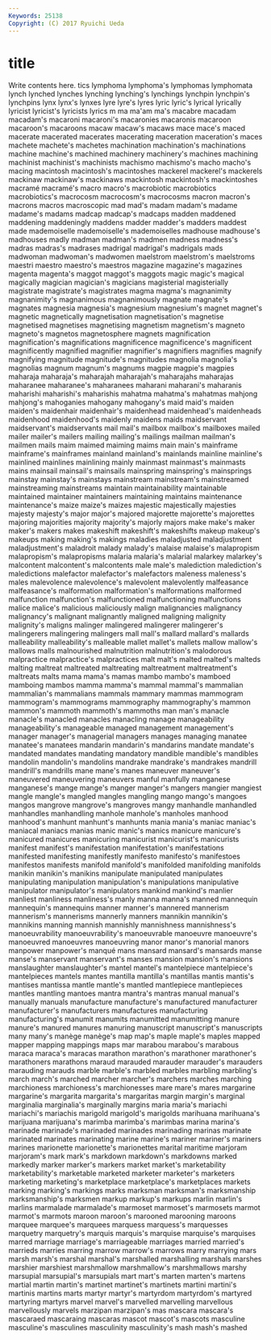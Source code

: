 ```yaml
---
Keywords: 25138 
Copyright: (C) 2017 Ryuichi Ueda
---
```


# title

Write contents here.
tics lymphoma lymphoma's lymphomas lymphomata lynch
lynched lynches lynching lynching's lynchings lynchpin lynchpin's lynchpins lynx lynx's
lynxes lyre lyre's lyres lyric lyric's lyrical lyrically lyricist lyricist's
lyricists lyrics m ma ma'am ma's macabre macadam macadam's macaroni
macaroni's macaronies macaronis macaroon macaroon's macaroons macaw macaw's macaws mace
mace's maced macerate macerated macerates macerating maceration maceration's maces machete
machete's machetes machination machination's machinations machine machine's machined machinery machinery's
machines machining machinist machinist's machinists machismo machismo's macho macho's macing
macintosh macintosh's macintoshes mackerel mackerel's mackerels mackinaw mackinaw's mackinaws mackintosh
mackintosh's mackintoshes macramé macramé's macro macro's macrobiotic macrobiotics macrobiotics's macrocosm
macrocosm's macrocosms macron macron's macrons macros macroscopic mad mad's madam
madam's madame madame's madams madcap madcap's madcaps madden maddened maddening
maddeningly maddens madder madder's madders maddest made mademoiselle mademoiselle's mademoiselles
madhouse madhouse's madhouses madly madman madman's madmen madness madness's madras
madras's madrases madrigal madrigal's madrigals mads madwoman madwoman's madwomen maelstrom
maelstrom's maelstroms maestri maestro maestro's maestros magazine magazine's magazines magenta
magenta's maggot maggot's maggots magic magic's magical magically magician magician's
magicians magisterial magisterially magistrate magistrate's magistrates magma magma's magnanimity magnanimity's
magnanimous magnanimously magnate magnate's magnates magnesia magnesia's magnesium magnesium's magnet
magnet's magnetic magnetically magnetisation magnetisation's magnetise magnetised magnetises magnetising magnetism
magnetism's magneto magneto's magnetos magnetosphere magnets magnification magnification's magnifications magnificence
magnificence's magnificent magnificently magnified magnifier magnifier's magnifiers magnifies magnify magnifying
magnitude magnitude's magnitudes magnolia magnolia's magnolias magnum magnum's magnums magpie
magpie's magpies maharaja maharaja's maharajah maharajah's maharajahs maharajas maharanee maharanee's
maharanees maharani maharani's maharanis maharishi maharishi's maharishis mahatma mahatma's mahatmas
mahjong mahjong's mahoganies mahogany mahogany's maid maid's maiden maiden's maidenhair
maidenhair's maidenhead maidenhead's maidenheads maidenhood maidenhood's maidenly maidens maids maidservant
maidservant's maidservants mail mail's mailbox mailbox's mailboxes mailed mailer mailer's
mailers mailing mailing's mailings mailman mailman's mailmen mails maim maimed
maiming maims main main's mainframe mainframe's mainframes mainland mainland's mainlands
mainline mainline's mainlined mainlines mainlining mainly mainmast mainmast's mainmasts mains
mainsail mainsail's mainsails mainspring mainspring's mainsprings mainstay mainstay's mainstays mainstream
mainstream's mainstreamed mainstreaming mainstreams maintain maintainability maintainable maintained maintainer maintainers
maintaining maintains maintenance maintenance's maize maize's maizes majestic majestically majesties
majesty majesty's major major's majored majorette majorette's majorettes majoring majorities
majority majority's majorly majors make make's maker maker's makers makes
makeshift makeshift's makeshifts makeup makeup's makeups making making's makings maladies
maladjusted maladjustment maladjustment's maladroit malady malady's malaise malaise's malapropism malapropism's
malapropisms malaria malaria's malarial malarkey malarkey's malcontent malcontent's malcontents male
male's malediction malediction's maledictions malefactor malefactor's malefactors maleness maleness's males
malevolence malevolence's malevolent malevolently malfeasance malfeasance's malformation malformation's malformations malformed
malfunction malfunction's malfunctioned malfunctioning malfunctions malice malice's malicious maliciously malign
malignancies malignancy malignancy's malignant malignantly maligned maligning malignity malignity's maligns
malinger malingered malingerer malingerer's malingerers malingering malingers mall mall's mallard
mallard's mallards malleability malleability's malleable mallet mallet's mallets mallow mallow's
mallows malls malnourished malnutrition malnutrition's malodorous malpractice malpractice's malpractices malt
malt's malted malted's malteds malting maltreat maltreated maltreating maltreatment maltreatment's
maltreats malts mama mama's mamas mambo mambo's mamboed mamboing mambos
mamma mamma's mammal mammal's mammalian mammalian's mammalians mammals mammary mammas
mammogram mammogram's mammograms mammography mammography's mammon mammon's mammoth mammoth's mammoths
man man's manacle manacle's manacled manacles manacling manage manageability manageability's
manageable managed management management's manager manager's managerial managers manages managing
manatee manatee's manatees mandarin mandarin's mandarins mandate mandate's mandated mandates
mandating mandatory mandible mandible's mandibles mandolin mandolin's mandolins mandrake mandrake's
mandrakes mandrill mandrill's mandrills mane mane's manes maneuver maneuver's maneuvered
maneuvering maneuvers manful manfully manganese manganese's mange mange's manger manger's
mangers mangier mangiest mangle mangle's mangled mangles mangling mango mango's
mangoes mangos mangrove mangrove's mangroves mangy manhandle manhandled manhandles manhandling
manhole manhole's manholes manhood manhood's manhunt manhunt's manhunts mania mania's
maniac maniac's maniacal maniacs manias manic manic's manics manicure manicure's
manicured manicures manicuring manicurist manicurist's manicurists manifest manifest's manifestation manifestation's
manifestations manifested manifesting manifestly manifesto manifesto's manifestoes manifestos manifests manifold
manifold's manifolded manifolding manifolds manikin manikin's manikins manipulate manipulated manipulates
manipulating manipulation manipulation's manipulations manipulative manipulator manipulator's manipulators mankind mankind's
manlier manliest manliness manliness's manly manna manna's manned mannequin mannequin's
mannequins manner manner's mannered mannerism mannerism's mannerisms mannerly manners mannikin
mannikin's mannikins manning mannish mannishly mannishness mannishness's manoeuvrability manoeuvrability's manoeuvrable
manoeuvre manoeuvre's manoeuvred manoeuvres manoeuvring manor manor's manorial manors manpower
manpower's manqué mans mansard mansard's mansards manse manse's manservant manservant's
manses mansion mansion's mansions manslaughter manslaughter's mantel mantel's mantelpiece mantelpiece's
mantelpieces mantels mantes mantilla mantilla's mantillas mantis mantis's mantises mantissa
mantle mantle's mantled mantlepiece mantlepieces mantles mantling mantoes mantra mantra's
mantras manual manual's manually manuals manufacture manufacture's manufactured manufacturer manufacturer's
manufacturers manufactures manufacturing manufacturing's manumit manumits manumitted manumitting manure manure's
manured manures manuring manuscript manuscript's manuscripts many many's manège manège's
map map's maple maple's maples mapped mapper mapping mappings maps
mar marabou marabou's marabous maraca maraca's maracas marathon marathon's marathoner
marathoner's marathoners marathons maraud marauded marauder marauder's marauders marauding marauds
marble marble's marbled marbles marbling marbling's march march's marched marcher
marcher's marchers marches marching marchioness marchioness's marchionesses mare mare's mares
margarine margarine's margarita margarita's margaritas margin margin's marginal marginalia marginalia's
marginally margins maria maria's mariachi mariachi's mariachis marigold marigold's marigolds
marihuana marihuana's marijuana marijuana's marimba marimba's marimbas marina marina's marinade
marinade's marinaded marinades marinading marinas marinate marinated marinates marinating marine
marine's mariner mariner's mariners marines marionette marionette's marionettes marital maritime
marjoram marjoram's mark mark's markdown markdown's markdowns marked markedly marker
marker's markers market market's marketability marketability's marketable marketed marketer marketer's
marketers marketing marketing's marketplace marketplace's marketplaces markets marking marking's markings
marks marksman marksman's marksmanship marksmanship's marksmen markup markup's markups marlin
marlin's marlins marmalade marmalade's marmoset marmoset's marmosets marmot marmot's marmots
maroon maroon's marooned marooning maroons marquee marquee's marquees marquess marquess's
marquesses marquetry marquetry's marquis marquis's marquise marquise's marquises marred marriage
marriage's marriageable marriages married married's marrieds marries marring marrow marrow's
marrows marry marrying mars marsh marsh's marshal marshal's marshalled marshalling
marshals marshes marshier marshiest marshmallow marshmallow's marshmallows marshy marsupial marsupial's
marsupials mart mart's marten marten's martens martial martin martin's martinet
martinet's martinets martini martini's martinis martins marts martyr martyr's martyrdom
martyrdom's martyred martyring martyrs marvel marvel's marvelled marvelling marvellous marvellously
marvels marzipan marzipan's mas mascara mascara's mascaraed mascaraing mascaras mascot
mascot's mascots masculine masculine's masculines masculinity masculinity's mash mash's mashed
